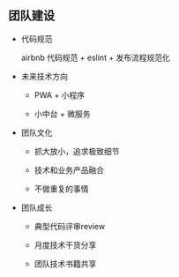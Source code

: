## 团队建设

* 代码规范

  airbnb 代码规范 + eslint + 发布流程规范化

* 未来技术方向

  - PWA + 小程序

  - 小中台 + 微服务

* 团队文化

  - 抓大放小，追求极致细节

  - 技术和业务产品融合

  - 不做重复的事情

* 团队成长

  - 典型代码评审review

  - 月度技术干货分享

  - 团队技术书籍共享